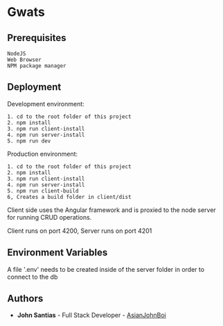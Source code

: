 # Gwats


## Prerequisites

```
NodeJS
Web Browser
NPM package manager
```


## Deployment 

Development environment:

```
1. cd to the root folder of this project
2. npm install
3. npm run client-install
4. npm run server-install
5. npm run dev
```

Production environment:

```
1. cd to the root folder of this project 
2. npm install
3. npm run client-install
4. npm run server-install
5. npm run client-build
6, Creates a build folder in client/dist
```

Client side uses the Angular framework and is proxied to the node server for running CRUD operations. 

Client runs on port 4200, Server runs on port 4201

## Environment Variables 
A file '.env' needs to be created inside of the server folder in order to connect to the db

## Authors

- **John Santias** - Full Stack Developer - [AsianJohnBoi](https://github.com/AsianJohnBoi)